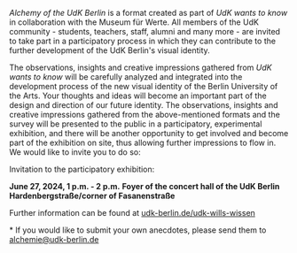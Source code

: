 *Alchemy of the UdK Berlin* is a format created as part of *UdK wants to know* in collaboration with the Museum für Werte. All members of the UdK community - students, teachers, staff, alumni and many more - are invited to take part in a participatory process in which they can contribute to the further development of the UdK Berlin's visual identity.

The observations, insights and creative impressions gathered from *UdK wants to know* will be carefully analyzed and integrated into the development process of the new visual identity of the Berlin University of the Arts. Your thoughts and ideas will become an important part of the design and direction of our future identity. The observations, insights and creative impressions gathered from the above-mentioned formats and the survey will be presented to the public in a participatory, experimental exhibition, and there will be another opportunity to get involved and become part of the exhibition on site, thus allowing further impressions to flow in. We would like to invite you to do so:

Invitation to the participatory exhibition:

**June 27, 2024, 1 p.m. - 2 p.m.**
**Foyer of the concert hall of the UdK Berlin**
**Hardenbergstraße/corner of Fasanenstraße**

Further information can be found at [udk-berlin.de/udk-wills-wissen](https://www.udk-berlin.de/udk-wills-wissen)

\* If you would like to submit your own anecdotes, please send them to [alchemie@udk-berlin.de](mailto:alchemie@udk-berlin.de)